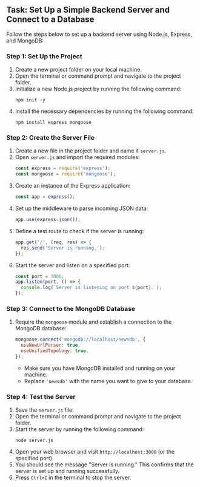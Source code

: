 

## Task: Set Up a Simple Backend Server and Connect to a Database

Follow the steps below to set up a backend server using Node.js, Express, and MongoDB:

### Step 1: Set Up the Project

1. Create a new project folder on your local machine.
2. Open the terminal or command prompt and navigate to the project folder.
3. Initialize a new Node.js project by running the following command:
   ```shell
   npm init -y
   ```
4. Install the necessary dependencies by running the following command:
   ```shell
   npm install express mongoose
   ```

### Step 2: Create the Server File

1. Create a new file in the project folder and name it `server.js`.
2. Open `server.js` and import the required modules:
   ```javascript
   const express = require('express');
   const mongoose = require('mongoose');
   ```
3. Create an instance of the Express application:
   ```javascript
   const app = express();
   ```
4. Set up the middleware to parse incoming JSON data:
   ```javascript
   app.use(express.json());
   ```
5. Define a test route to check if the server is running:
   ```javascript
   app.get('/', (req, res) => {
     res.send('Server is running.');
   });
   ```
6. Start the server and listen on a specified port:
   ```javascript
   const port = 3000;
   app.listen(port, () => {
     console.log(`Server is listening on port ${port}.`);
   });
   ```

### Step 3: Connect to the MongoDB Database

1. Require the `mongoose` module and establish a connection to the MongoDB database:
   ```javascript
   mongoose.connect('mongodb://localhost/newsdb', {
     useNewUrlParser: true,
     useUnifiedTopology: true,
   });
   ```
   - Make sure you have MongoDB installed and running on your machine.
   - Replace `'newsdb'` with the name you want to give to your database.

### Step 4: Test the Server

1. Save the `server.js` file.
2. Open the terminal or command prompt and navigate to the project folder.
3. Start the server by running the following command:
   ```shell
   node server.js
   ```
4. Open your web browser and visit `http://localhost:3000` (or the specified port).
5. You should see the message "Server is running." This confirms that the server is set up and running successfully.
6. Press `Ctrl+C` in the terminal to stop the server.

